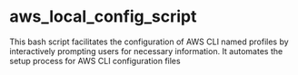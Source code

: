 # aws_local_config_script
This bash script facilitates the configuration of AWS CLI named profiles by interactively prompting users for necessary information. It automates the setup process for AWS CLI configuration files
